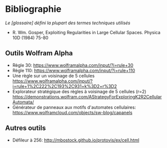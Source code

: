 # Bibliographie

_Le [glossaire] défini la plupart des termes techniques utilisés_

- R. Wm. Gosper, Exploiting Regularities in Large Cellular Spaces. Physica 10D (1984) 75-80

## Outils Wolfram Alpha

- Règle 30: https://www.wolframalpha.com/input/?i=rule+30
- Règle 110: https://www.wolframalpha.com/input/?i=rule+110
- Une règle sur un voisinage de 5 cellules
  https://www.wolframalpha.com/input/?i=rule+1%2C222%2C193%2C931+k%3D2+r%3D2
- Explorateur stratégique des règles à voisinage de 5 cellules (r=2)
  https://demonstrations.wolfram.com/AStrategyForExploringK2R2CellularAutomata/
- Générateur de panneaux aux motifs d'automates cellulaires:
  https://www.wolframcloud.com/objects/sw-blog/capanels

## Autres outils

- Défileur à 256: http://mbostock.github.io/protovis/ex/cell.html

